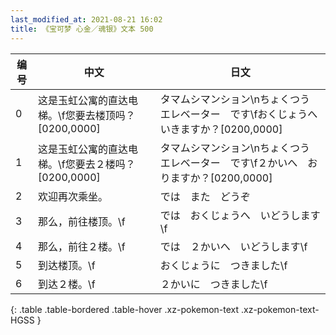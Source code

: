 ```yaml
---
last_modified_at: 2021-08-21 16:02
title: 《宝可梦 心金／魂银》文本 500
---
```

| 编号 | 中文 | 日文 |
| ---- | ---- | ---- |
| 0 | 这是玉虹公寓的直达电梯。\f您要去楼顶吗？[0200,0000] | タマムシマンション\nちょくつう　エレベーター　です\fおくじょうへ　いきますか？[0200,0000] |
| 1 | 这是玉虹公寓的直达电梯。\f您要去２楼吗？[0200,0000] | タマムシマンション\nちょくつう　エレベーター　です\f２かいへ　おりますか？[0200,0000] |
| 2 | 欢迎再次乘坐。 | では　また　どうぞ |
| 3 | 那么，前往楼顶。\f | では　おくじょうへ　いどうします\f |
| 4 | 那么，前往２楼。\f | では　２かいへ　いどうします\f |
| 5 | 到达楼顶。\f | おくじょうに　つきました\f |
| 6 | 到达２楼。\f | ２かいに　つきました\f |
{: .table .table-bordered .table-hover .xz-pokemon-text .xz-pokemon-text-HGSS }